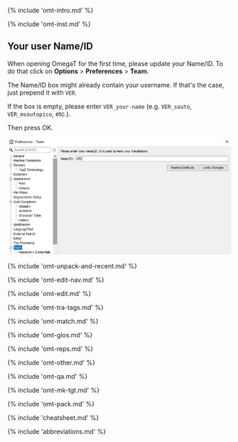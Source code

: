 <!-- Verification -->

<!-- section: omegat intro -->
{% include 'omt-intro.md' %}

<!-- section: installation and customization -->
{% include 'omt-inst.md' %}

## Your user Name/ID

When opening OmegaT for the first time, please update your Name/ID. To do that click on **Options** > **Preferences** > **Team**. 

The Name/ID box might already contain your username. If that's the case, just prepend it with `VER`.

If the box is empty, please enter `VER_your-name` (e.g. `VER_souto`, `VER_msoutopico`, etc.).

Then press OK.

![](../_assets/img/omt_team_name.jpg)
<!-- @todo: update screenshot to include name after VER -->
<!-- check with PMs whether this is necessary for translators too -->

<!-- section: accessing projects -->
{% include 'omt-unpack-and-recent.md' %}

<!-- section: navigation -->
{% include 'omt-edit-nav.md' %}

<!-- section: editing -->
{% include 'omt-edit.md' %}

<!-- section: tags (tra) -->
{% include 'omt-tra-tags.md' %}

<!-- section: fuzzy matches (tra) -->
{% include 'omt-match.md' %}

<!-- section: glossary -->
{% include 'omt-glos.md' %}

<!-- section: repetitions -->
{% include 'omt-reps.md' %}

<!-- section: tips -->
{% include 'omt-other.md' %}

<!-- section: qa -->
{% include 'omt-qa.md' %}

<!-- section: mk tgt -->
{% include 'omt-mk-tgt.md' %}

<!-- section: mk tgt -->
{% include 'omt-pack.md' %}

<!-- section: shortcuts -->
{% include 'cheatsheet.md' %}

{% include 'abbreviations.md' %}